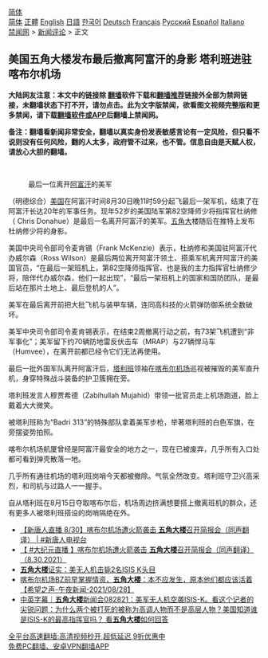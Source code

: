  <!-- 面包屑导航 --> <div class="breadcrumb"><!-- GTranslate: https://gtranslate.io/ -->  <div class="switcher notranslate">  <div class="selected">  <a href="#" onclick="return false;"> 简体</a>  </div>  <div class="option">  <a href="https://www.bannedbook.org" onclick="doGTranslate('zh-CN|zh-CN');jQuery('div.switcher div.selected a').html(jQuery(this).html());return false;" title="简体中文" class="nturl selected"> 简体</a>  <a href="https://www.bannedbook.org/zh-tw/" onclick="doGTranslate('zh-CN|zh-TW');jQuery('div.switcher div.selected a').html(jQuery(this).html());return false;" title="繁體中文" class="nturl"> 正體</a>  <a href="https://www.bannedbook.org/en/" onclick="doGTranslate('zh-CN|en');jQuery('div.switcher div.selected a').html(jQuery(this).html());return false;" title="English" class="nturl"> English</a>  <a href="https://www.bannedbook.org/ja/" onclick="doGTranslate('zh-CN|ja');jQuery('div.switcher div.selected a').html(jQuery(this).html());return false;" title="日本語" class="nturl"> 日語</a>  <a href="https://www.bannedbook.org/ko/" onclick="doGTranslate('zh-CN|ko');jQuery('div.switcher div.selected a').html(jQuery(this).html());return false;" title="한국어" class="nturl"> 한국어</a>  <a href="https://www.bannedbook.org/de/" onclick="doGTranslate('zh-CN|de');jQuery('div.switcher div.selected a').html(jQuery(this).html());return false;" title="Deutsch" class="nturl"> Deutsch</a>  <a href="https://www.bannedbook.org/fr/" onclick="doGTranslate('zh-CN|fr');jQuery('div.switcher div.selected a').html(jQuery(this).html());return false;" title="Français" class="nturl"> Français</a>  <a href="https://www.bannedbook.org/ru/" onclick="doGTranslate('zh-CN|ru');jQuery('div.switcher div.selected a').html(jQuery(this).html());return false;" title="Русский" class="nturl"> Русский</a>  <a href="https://www.bannedbook.org/es/" onclick="doGTranslate('zh-CN|es');jQuery('div.switcher div.selected a').html(jQuery(this).html());return false;" title="Español" class="nturl"> Español</a>  <a href="https://www.bannedbook.org/it/" onclick="doGTranslate('zh-CN|it');jQuery('div.switcher div.selected a').html(jQuery(this).html());return false;" title="Italiano" class="nturl"> Italiano</a>  </div>  </div>      <div class='breadcrumb-sub'><!-- Breadcrumb NavXT 6.3.0 --> <a href="https://www.bannedbook.org/" class="home">禁闻网</a> &gt; <a href="https://www.bannedbook.org/bnews/comments/" class="category">新闻评论</a> &gt; 正文</div></div><h2>美国五角大楼发布最后撤离阿富汗的身影 塔利班进驻喀布尔机场</h2> <p class="notice"><b>大陆网友注意：本文中的链接除 <a href="https://github.com/bannedbook/fanqiang" >翻墙</a>软件下载和<a href="https://github.com/killgcd/justmysocks/blob/master/README.md">翻墙推荐</a>链接外全部为禁网链接，未翻墙状态下打不开，请勿点击。此为文字版禁闻，欲看图文视频完整版和更多禁闻，请下载<a href="https://github.com/bannedbook/fanqiang">翻墙软件或APP</a>后翻墙上禁闻网。</p><p>备注：翻墙看新闻非常安全，翻墙以真实身份发表敏感言论有一定风险，但只看不说则没有任何风险，翻的人太多，政府管不过来，也不管。信息自由是天赋人权，请放心大胆的翻墙。</b></p>  <div class="entry"> <br /> <figure><a href="https://i2.wp.com/upload-images-bucket-v64rleca837do.s3.eu-west-1.amazonaws.com/wp-content/uploads/2021/08/31130658/Screen-Shot-2021-08-31-at-11.12.18-pm.png?fit=1184%2C660&#038;ssl=1" data-caption="最后一位离开阿富汗的美军"></a><figcaption class="wp-caption-text">最后一位离开<a href="https://www.bannedbook.org/bnews/tag/%e9%98%bf%e5%af%8c%e6%b1%97/" class="st_tag internal_tag" rel="tag" title="标签 阿富汗 下的日志">阿富汗</a>的美军</figcaption></figure> <p>（明德综合）<a href="https://www.bannedbook.org/bnews/tag/%e7%be%8e%e5%9b%bd/" class="st_tag internal_tag" rel="tag" title="标签 美国 下的日志">美国</a>在阿富汗时间8月30日晚11时59分起飞最后一架军机，结束了在阿富汗长达20年的军事任务。现年52岁的美国陆军第82空降师少将指挥官杜纳修（ Chris Donahue）是最后一名离开阿富汗的美军。<a href="https://www.bannedbook.org/bnews/tag/%E4%BA%94%E8%A7%92%E5%A4%A7/" class="st_tag internal_tag" rel="tag" title="标签 五角大 下的日志">五角大</a>楼随后在推特上发布杜纳修少将的身影。</p> <p>美国中央司令部司令麦肯锡（Frank McKenzie）表示，杜纳修和美国驻阿富汗代办威尔森（Ross Wilson）是最后两位离开阿富汗领土、搭乘军机离开阿富汗的美国官员，“在最后一架班机上，第82空降师指挥官、也是我的主力指挥官杜纳修少将，陪伴代办威尔森，他们一起出现”，“最后一架班机上的国家和国防团队，是最后站在那片土地上、最后登机的人”。</p> <p>美军在最后离开前把大批飞机与装甲车辆，连同高科技的火箭弹防御系统全数破坏。</p>  <p>美军中央司令部司令麦肯锡表示，在结束2周撤离行动之前，有73架飞机遭到“非军事化”；美军留下约70辆防地雷反伏击车（MRAP）与27辆悍马车（Humvee），在离开前都已经令它们无法再使用。</p> <p>最后一批外国军队离开阿富汗后，<a href="https://www.bannedbook.org/bnews/tag/%e5%a1%94%e5%88%a9%e7%8f%ad/" class="st_tag internal_tag" rel="tag" title="标签 塔利班 下的日志">塔利班</a>领袖在<a href="https://www.bannedbook.org/bnews/tag/%E5%96%80%E5%B8%83%E5%B0%94/" class="st_tag internal_tag" rel="tag" title="标签 喀布尔 下的日志">喀布尔</a><a href="https://www.bannedbook.org/bnews/tag/%e6%9c%ba%e5%9c%ba/" class="st_tag internal_tag" rel="tag" title="标签 机场 下的日志">机场</a>巡视被摧毁的美军直升机，身穿特殊战斗装备的护卫簇拥在旁。</p> <p>塔利班发言人穆贾希德（Zabihullah Mujahid）带领一批官员走上机场跑道，脸上戴着大大微笑。</p>  <p>被塔利班称为“Badri 313”的特殊部队拿着美军步枪，举著塔利班的白色军旗，在旁摆姿势拍照。</p> <p>喀布尔机场航厦曾经是阿富汗最安全的地方之一，现在已被废弃，几乎所有入口处都可看到弹壳散落一地。</p> <p>几乎所有通往机场的塔利班岗哨今天都被撤除。气氛全然改变。塔利班守卫兴高采烈，和司机与过路人一一握手。</p>  <p>自从塔利班在8月15日夺取喀布尔后，机场周边挤满想要搭上撤离班机的群众，还有更多人被塔利班搭设的岗哨隔绝在外。</p> <ul class='op-related-articles' title='相关阅读'> <li><a href='https://www.bannedbook.org/bnews/bannedvideo/20210830/1615995.html' target='_blank'>【新唐人直播 8/30】喀布尔机场遭火箭袭击 <b>五角大楼</b>召开简报会（同声翻译） | #新唐人电视台</a></li> <li><a href='https://www.bannedbook.org/bnews/bannedvideo/20210830/1615988.html' target='_blank'>【 #大纪元直播 】喀布尔机场遭火箭袭击 <b>五角大楼</b>召开简报会（同声翻译）（8.30.2021）</a></li> <li><a href='https://www.bannedbook.org/bnews/bannedvideo/20210830/1615557.html' target='_blank'><b>五角大楼</b>证实：美无人机击毙2名ISIS K头目</a></li> <li><a href='https://www.bannedbook.org/bnews/comments/20210829/1615309.html' target='_blank'>喀布尔机场BZ前早掌握情资，<b>五角大楼</b>：本不应发生，原本他们都应该活着【希望之声-午夜新闻-2021/08/28】</a></li> <li><a href='https://www.bannedbook.org/bnews/bannedvideo/20210829/1615304.html' target='_blank'>中英字幕｜<b>五角大楼</b>新闻会082821：美军无人机空袭ISIS-K。看这个记者的尖锐问题：为什么两个被打死的被称为高调人物而不是高层人物？美国知道谁是ISIS-K的最高指挥官吗？ 看<b>五角大楼</b>如何回答</a></li> </ul> <p class="texttj"> <a href="https://github.com/bannedbook/fanqiang/wiki/V2ray%E6%9C%BA%E5%9C%BA" target="_blank">全平台高速翻墙:高清视频秒开,超低延迟,9折优惠中</a><br/> <a href="https://github.com/bannedbook/fanqiang/wiki/%E7%A6%81%E9%97%BB%E7%BD%91%E5%AE%89%E5%8D%93%E7%BF%BB%E5%A2%99%E6%96%B0%E9%97%BBAPP" target="_blank">免费PC翻墙、安卓VPN翻墙APP</a></p><p>&nbsp;</p> <a name='sharetosocial'></a>  <div style="margin-bottom:5px;padding-bottom:5px;clear:both"> <div id="archive-pix-1" class="banner-ads"> <!-- AuctionX Display platform tag START --> <div id="26318x728x90x621x_ADSLOT2" clicktrack="%%CLICK_URL_ESC%%"></div> <!-- AuctionX Display platform tag END --> </div> <div id="archive-pix-2" class="banner-ads"> <!-- AuctionX Display platform tag START --> <div id="26315x300x250x621x_ADSLOT2" clicktrack="%%CLICK_URL_ESC%%"></div> <!-- AuctionX Display platform tag END --> </div> </div>  <div id="archive-pix-1" class="banner-ads"> <!-- AuctionX Display platform tag START --> <div id="26318x728x90x621x_ADSLOT3" clicktrack="%%CLICK_URL_ESC%%"></div> <!-- AuctionX Display platform tag END --> </div> </div><!--END ENTRY--> 
